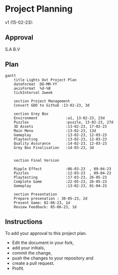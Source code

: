 # Project Planning
v1 (15-02-23):

## Approval 
S.A
B.V

## Plan
```mermaid
gantt
    title Lights Out Project Plan
    dateFormat  DD-MM-YY
    axisFormat  %d-%B
    tickInterval 2week

    section Project Management
    Convert GDD to Github :13-02-23, 3d

    section Grey Box
    Environment             :a1, 13-02-23, 23d
    Puzzles                 :puzzle, 13-02-23, 27d
    3D Assets               :13-02-23, 17-02-23
    Main Menu               :13-02-23, 13d
    Gameplay                :13-02-23, 12-03-23
    Playtesting             :13-02-23, 12-03-23
    Quality Assurance       :14-02-23, 12-03-23
    Grey Box Finalisation   :14-03-23, 3d
    

    section Final Version

    Ripple Effect           :06-03-23  , 09-04-23
    Puzzles                 :12-03-23  , 09-04-23
    Playtesting             :17-03-23, 26-05-23
    Complete Game           :22-05-23, 26-05-23
    Gameplay                :13-02-23, 01-04-23

    section Presentation
    Prepare presenation : 30-05-23, 2d
    Present Game: 02-06-23, 1d
    Review Feedback: 05-06-23, 1d
```


## Instructions

To add your approval to this project plan. 
- Edit the document in your fork, 
- add your initials, 
- commit the change, 
- push the changes to your repository and 
- create a pull request.
- Profit.
